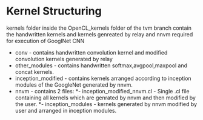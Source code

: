 # Kernel Structuring
kernels folder inside the OpenCL_kernels folder of the tvm branch contain the handwritten kernels and kernels genreated by relay and nnvm required for execution of GooglNet CNN

  - conv - contains handwritten convolution kernel and modified convolution kernels generated by relay
  - other_modules - contains handwritten softmax,avgpool,maxpool and concat kernels.
  - inception_modified - contains kernels arranged according to inception modules of the GoogleNet generated by nnvm.
  - nnvm -  contains 2 files:
        *- inception_modified_nnvm.cl - Single .cl file containing all kernels which are genrated by nnvm and then modified by the user.
        *- inception_modules - kernels generated by nnvm modified by user and arranged in inception modules.

